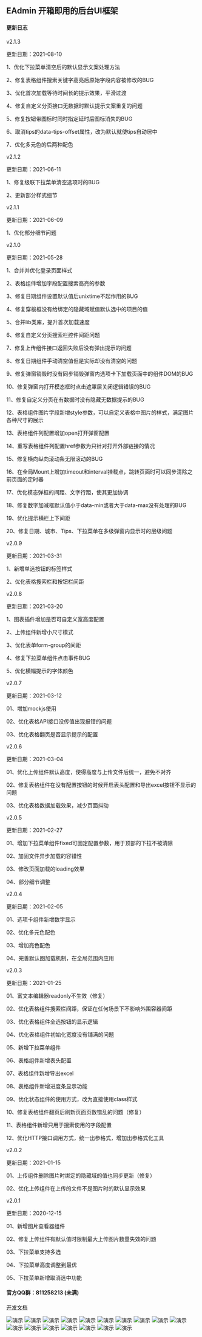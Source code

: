 ## EAdmin 开箱即用的后台UI框架

#### 更新日志

v2.1.3

更新日期：2021-08-10

1、优化下拉菜单清空后的默认显示文案处理方法

2、修复表格组件搜索关键字高亮后原始字段内容被修改的BUG

3、优化首次加载等待时间长的提示效果，平滑过渡

4、修复自定义分页接口无数据时默认提示文案重复的问题

5、修复按钮带图标时同时指定延时后图标消失的BUG

6、取消tips的data-tips-offset属性，改为默认就使tips自动居中

7、优化多元色的后两种配色

v2.1.2

更新日期：2021-06-11

1、修复级联下拉菜单清空选项时的BUG

2、更新部分样式细节

v2.1.1

更新日期：2021-06-09

1、优化部分细节问题

v2.1.0

更新日期：2021-05-28

1、合并并优化登录页面样式

2、表格组件增加字段配置搜索高亮的参数

3、修复日期组件设置默认值后unixtime不起作用的BUG

4、修复穿梭框没有给绑定的隐藏域赋值默认选中的项目的值

5、合并lib类库，提升首次加载速度

6、修复自定义分页搜索栏控件间距问题

7、修复上传组件接口返回失败后没有弹出提示的问题

8、修复日期组件手动清空值但是实际却没有清空的问题

9、修复弹窗销毁时没有同步销毁弹窗内选项卡下加载页面中的组件DOM的BUG

10、修复弹窗内打开模态框时点击遮罩层关闭逻辑错误的BUG

11、修复自定义分页在有数据时没有隐藏无数据提示的BUG

12、表格组件图片字段新增style参数，可以自定义表格中图片的样式，满足图片各种尺寸的展示

13、表格组件列配置增加open打开弹窗配置

14、重写表格组件列配置href参数为只针对打开外部链接的情况

15、修复横向纵向滚动条无限滚动的BUG

16、在全局Mount上增加timeout和interval挂载点，跳转页面时可以同步清除之前页面的定时器

17、优化模态弹框的间距、文字行距，使其更加协调

18、修复数字加减框默认值小于data-min或者大于data-max没有处理的BUG

19、优化提示横栏上下间距

20、修复日期、城市、Tips、下拉菜单在多级弹窗内显示时的层级问题

v2.0.9

更新日期：2021-03-31

1、新增单选按钮的标签样式

2、优化表格搜索栏和按钮栏间距

v2.0.8

更新日期：2021-03-20

1、图表插件增加是否可自定义宽高度配置

2、上传组件新增小尺寸模式

3、优化表单form-group的间距

4、修复下拉菜单组件点击事件BUG

5、优化横幅提示的字体颜色

v2.0.7

更新日期：2021-03-12

01、增加mockjs使用

02、优化表格API接口没传值出现报错的问题

03、优化表格翻页是否显示提示的配置

v2.0.6

更新日期：2021-03-04

01、优化上传组件默认高度，使得高度与上传文件后统一，避免不对齐

02、修复表格组件在没有配置按钮的时候开启表头配置和导出excel按钮不显示的问题

03、优化表格数据加载效果，减少页面抖动

v2.0.5

更新日期：2021-02-27

01、增加下拉菜单组件fixed可固定配置参数，用于顶部的下拉不被清除

02、加固文件异步加载的容错性

03、修改页面加载的loading效果

04、部分细节调整

v2.0.4

更新日期：2021-02-05

01、选项卡组件新增数字显示

02、优化多元色配色

03、增加亮色配色

04、完善默认图加载机制，在全局范围内应用


v2.0.3

更新日期：2021-01-25

01、富文本编辑器readonly不生效（修复）

02、优化表格组件搜索栏间距，保证在任何场景下不影响外围容器间距

03、优化表格组件全选按钮的显示逻辑

04、优化表格组件初始化宽度没有铺满的问题

05、新增下拉菜单组件

06、表格组件新增表头配置

07、表格组件新增导出excel

08、表格组件新增进度条显示功能

09、优化状态组件的使用方式，改为直接使用class样式

10、修复表格组件翻页后刷新页面页数错乱的问题（修复）

11、表格组件新增只用于搜索使用的字段配置

12、优化HTTP接口调用方式，统一出参格式，增加出参格式化工具


v2.0.2

更新日期：2021-01-15

01、上传组件删除图片时绑定的隐藏域的值也同步更新（修复）

02、优化上传组件在上传的文件不是图片时的默认显示效果


v2.0.1

更新日期：2020-12-15

01、新增图片查看器组件

02、修复上传组件有默认值时限制最大上传图片数量失效的问题

03、下拉菜单支持多选

04、下拉菜单高度调整到最优

05、下拉菜单新增取消选中功能


#### 官方QQ群：811258213 (未满)


[开发文档](http://www.eadmin.com.cn)

![演示](https://inews.gtimg.com/newsapp_ls/0/13868530793/0.png)
![演示](https://inews.gtimg.com/newsapp_ls/0/13868531584/0.png)
![演示](https://inews.gtimg.com/newsapp_ls/0/13868531969/0.png)
![演示](https://inews.gtimg.com/newsapp_ls/0/13868532443/0.png)
![演示](https://inews.gtimg.com/newsapp_ls/0/13868532591/0.png)
![演示](https://inews.gtimg.com/newsapp_ls/0/13868532732/0.png)
![演示](https://inews.gtimg.com/newsapp_ls/0/13868532842/0.png)
![演示](https://inews.gtimg.com/newsapp_ls/0/13868532949/0.png)
![演示](https://inews.gtimg.com/newsapp_ls/0/13868533164/0.png)
![演示](https://inews.gtimg.com/newsapp_ls/0/13868533286/0.png)
![演示](https://inews.gtimg.com/newsapp_ls/0/13868533411/0.png)
![演示](https://inews.gtimg.com/newsapp_ls/0/13868533523/0.png)
![演示](https://inews.gtimg.com/newsapp_ls/0/13868533758/0.png)
![演示](https://inews.gtimg.com/newsapp_ls/0/13868533882/0.png)
![演示](https://inews.gtimg.com/newsapp_ls/0/13868533978/0.png)
![演示](https://inews.gtimg.com/newsapp_ls/0/13868534083/0.png)
![演示](https://inews.gtimg.com/newsapp_ls/0/13868534221/0.png)